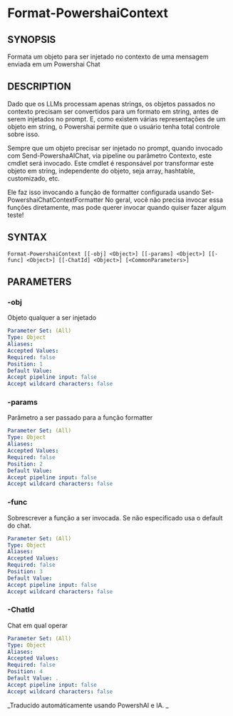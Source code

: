 ﻿---
external help file: powershai-help.xml
schema: 2.0.0
powershai: true
---

# Format-PowershaiContext

## SYNOPSIS <!--!= @#Synop !-->
Formata um objeto para ser injetado no contexto de uma mensagem enviada em um Powershai Chat

## DESCRIPTION <!--!= @#Desc !-->
Dado que os LLMs processam apenas strings, os objetos passados no contexto precisam ser convertidos para um formato em string, antes de serem injetados no prompt.
E, como existem várias representações de um objeto em string, o Powershai permite que o usuário tenha total controle sobre isso.  

Sempre que um objeto precisar ser injetado no prompt, quando invocado com Send-PowershaAIChat, via pipeline ou parâmetro Contexto, este cmdlet será invocado.
Este cmdlet é responsável por transformar este objeto em string, independente do objeto, seja array, hashtable, customizado, etc.  

Ele faz isso invocando a função de formatter configurada usando Set-PowershaiChatContextFormatter
No geral, você não precisa invocar essa funções diretamente, mas pode querer invocar quando quiser fazer algum teste!

## SYNTAX <!--!= @#Syntax !-->

```
Format-PowershaiContext [[-obj] <Object>] [[-params] <Object>] [[-func] <Object>] [[-ChatId] <Object>] [<CommonParameters>]
```

## PARAMETERS <!--!= @#Params !-->

### -obj
Objeto qualquer a ser injetado

```yml
Parameter Set: (All)
Type: Object
Aliases: 
Accepted Values: 
Required: false
Position: 1
Default Value: 
Accept pipeline input: false
Accept wildcard characters: false
```

### -params
Parâmetro a ser passado para a função formatter

```yml
Parameter Set: (All)
Type: Object
Aliases: 
Accepted Values: 
Required: false
Position: 2
Default Value: 
Accept pipeline input: false
Accept wildcard characters: false
```

### -func
Sobrescrever a função a ser invocada. Se não especificado usa o default do chat.

```yml
Parameter Set: (All)
Type: Object
Aliases: 
Accepted Values: 
Required: false
Position: 3
Default Value: 
Accept pipeline input: false
Accept wildcard characters: false
```

### -ChatId
Chat em qual operar

```yml
Parameter Set: (All)
Type: Object
Aliases: 
Accepted Values: 
Required: false
Position: 4
Default Value: .
Accept pipeline input: false
Accept wildcard characters: false
```




<!--PowershaiAiDocBlockStart-->
_Traducido automáticamente usando PowershAI e IA. 
_
<!--PowershaiAiDocBlockEnd-->

